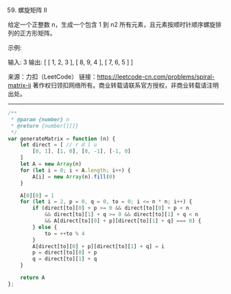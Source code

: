 
59. 螺旋矩阵 II

给定一个正整数 n，生成一个包含 1 到 n2 所有元素，且元素按顺时针顺序螺旋排列的正方形矩阵。

示例:

输入: 3
输出:
[
 [ 1, 2, 3 ],
 [ 8, 9, 4 ],
 [ 7, 6, 5 ]
]

来源：力扣（LeetCode）
链接：https://leetcode-cn.com/problems/spiral-matrix-ii
著作权归领扣网络所有。商业转载请联系官方授权，非商业转载请注明出处。


----


```javascript
/**
 * @param {number} n
 * @return {number[][]}
 */
var generateMatrix = function (n) {
    let direct = [ // r d l u
        [0, 1], [1, 0], [0, -1], [-1, 0]
    ]
    let A = new Array(n)
    for (let i = 0; i < A.length; i++) {
        A[i] = new Array(n).fill(0)
    }

    A[0][0] = 1
    for (let i = 2, p = 0, q = 0, to = 0; i <= n * n; i++) {
        if (direct[to][0] + p >= 0 && direct[to][0] + p < n
            && direct[to][1] + q >= 0 && direct[to][1] + q < n
            && A[direct[to][0] + p][direct[to][1] + q] === 0) {
        } else {
            to = ++to % 4
        }
        A[direct[to][0] + p][direct[to][1] + q] = i
        p = direct[to][0] + p
        q = direct[to][1] + q
    }

    return A
};
```
